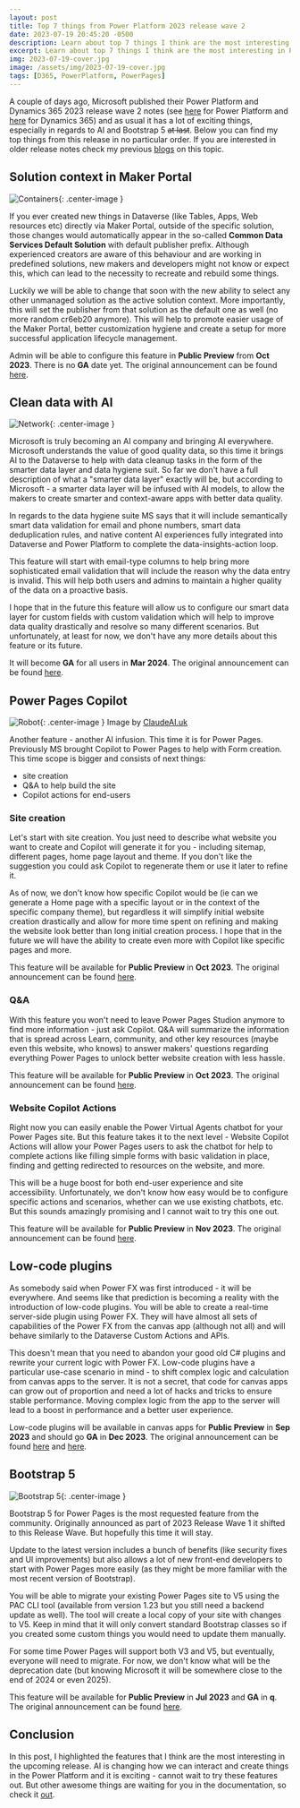```yaml
---
layout: post
title: Top 7 things from Power Platform 2023 release wave 2
date: 2023-07-19 20:45:20 -0500
description: Learn about top 7 things I think are the most interesting in Power Platform 2023 release wave 2
excerpt: Learn about top 7 things I think are the most interesting in Power Platform 2023 release wave 2
img: 2023-07-19-cover.jpg
image: /assets/img/2023-07-19-cover.jpg
tags: [D365, PowerPlatform, PowerPages]
---
```


A couple of days ago, Microsoft published their Power Platform and Dynamics 365 2023 release wave 2 notes (see [here](https://learn.microsoft.com/en-us/power-platform/release-plan/2023wave2/) for Power Platform and [here](https://learn.microsoft.com/en-us/dynamics365/release-plan/2023wave2/) for Dynamics 365) and as usual it has a lot of exciting things, especially in regards to AI and Bootstrap 5 ~~at last~~. Below you can find my top things from this release in no particular order. If you are interested in older release notes check my previous [blogs](https://www.dancingwithcrm.com/top-things-from-2023-release-1/) on this topic.

## Solution context in Maker Portal

![Containers]({{site.baseurl}}/assets/img/2023-07-19-container.jpg){: .center-image }

If you ever created new things in Dataverse (like Tables, Apps, Web resources etc) directly via Maker Portal, outside of the specific solution, those changes would automatically appear in the so-called **Common Data Services Default Solution** with default publisher prefix. Although experienced creators are aware of this behaviour and are working in predefined solutions, new makers and developers might not know or expect this, which can lead to the necessity to recreate and rebuild some things.

Luckily we will be able to change that soon with the new ability to select any other unmanaged solution as the active solution context. More importantly, this will set the publisher from that solution as the default one as well (no more random cr6eb20 anymore). This will help to promote easier usage of the Maker Portal, better customization hygiene and create a setup for more successful application lifecycle management.

Admin will be able to configure this feature in **Public Preview** from **Oct 2023**. There is no **GA** date yet. The original announcement can be found [here](https://learn.microsoft.com/en-us/power-platform/release-plan/2023wave2/power-apps/makers-set-solution-context-customizations-outside-solution-explorer).

## Clean data with AI

![Network]({{site.baseurl}}/assets/img/2023-07-19-network.jpg){: .center-image }

Microsoft is truly becoming an AI company and bringing AI everywhere. Microsoft understands the value of good quality data, so this time it brings AI to the Dataverse to help with data cleanup tasks in the form of the smarter data layer and data hygiene suit. So far we don't have a full description of what a "smarter data layer" exactly will be, but according to Microsoft - a smarter data layer will be infused with AI models, to allow the makers to create smarter and context-aware apps with better data quality.

In regards to the data hygiene suite MS says that it will include semantically smart data validation for email and phone numbers, smart data deduplication rules, and native content AI experiences fully integrated into Dataverse and Power Platform to complete the data-insights-action loop.

This feature will start with email-type columns to help bring more sophisticated email validation that will include the reason why the data entry is invalid. This will help both users and admins to maintain a higher quality of the data on a proactive basis.

I hope that in the future this feature will allow us to configure our smart data layer for custom fields with custom validation which will help to improve data quality drastically and resolve so many different scenarios. But unfortunately, at least for now, we don't have any more details about this feature or its future.

It will become **GA** for all users in **Mar 2024**. The original announcement can be found [here](https://learn.microsoft.com/en-us/power-platform/release-plan/2023wave2/data-platform/accelerate-value-clean-data).

## Power Pages Copilot

![Robot]({{site.baseurl}}/assets/img/2023-07-19-robot.jpg){: .center-image }
Image by [ClaudeAI.uk](https://claudeai.uk/) 

Another feature - another AI infusion. This time it is for Power Pages. Previously MS brought Copilot to Power Pages to help with Form creation. This time scope is bigger and consists of next things:

- site creation
- Q&A to help build the site
- Copilot actions for end-users

### Site creation

Let's start with site creation. You just need to describe what website you want to create and Copilot will generate it for you - including sitemap, different pages, home page layout and theme. If you don't like the suggestion you could ask Copilot to regenerate them or use it later to refine it.

As of now, we don't know how specific Copilot would be (ie can we generate a Home page with a specific layout or in the context of the specific company theme), but regardless it will simplify initial website creation drastically and allow for more time spent on refining and making the website look better than long initial creation process. I hope that in the future we will have the ability to create even more with Copilot like specific pages and more.

This feature will be available for **Public Preview** in **Oct 2023**. The original announcement can be found [here](https://learn.microsoft.com/en-us/power-platform/release-plan/2023wave2/power-pages/use-copilot-create-website).

### Q&A

With this feature you won't need to leave Power Pages Studion anymore to find more information - just ask Copilot. Q&A will summarize the information that is spread across Learn, community, and other key resources (maybe even this website, who knows) to answer makers' questions regarding everything Power Pages to unlock better website creation with less hassle.

This feature will be available for **Public Preview** in **Oct 2023**. The original announcement can be found [here](https://learn.microsoft.com/en-us/power-platform/release-plan/2023wave2/power-pages/use-copilot-get-answers-questions).

### Website Copilot Actions

Right now you can easily enable the Power Virtual Agents chatbot for your Power Pages site. But this feature takes it to the next level - Website Copilot Actions will allow your Power Pages users to ask the chatbot for help to complete actions like filling simple forms with basic validation in place, finding and getting redirected to resources on the website, and more.

This will be a huge boost for both end-user experience and site accessibility. Unfortunately, we don't know how easy would be to configure specific actions and scenarios, whether can we use existing chatbots, etc. But this sounds amazingly promising and I cannot wait to try this one out.

This feature will be available for **Public Preview** in **Nov 2023**. The original announcement can be found [here](https://learn.microsoft.com/en-us/power-platform/release-plan/2023wave2/power-pages/enable-website-copilot-actions-userss).

## Low-code plugins

As somebody said when Power FX was first introduced - it will be everywhere. And seems like that prediction is becoming a reality with the introduction of low-code plugins. You will be able to create a real-time server-side plugin using Power FX. They will have almost all sets of capabilities of the Power FX from the canvas app (although not all) and will behave similarly to the Dataverse Custom Actions and APIs.

This doesn't mean that you need to abandon your good old C# plugins and rewrite your current logic with Power FX. Low-code plugins have a particular use-case scenario in mind - to shift complex logic and calculation from canvas apps to the server. It is not a secret, that code for canvas apps can grow out of proportion and need a lot of hacks and tricks to ensure stable performance. Moving complex logic from the app to the server will lead to a boost in performance and a better user experience.

Low-code plugins will be available in canvas apps for **Public Preview** in **Sep 2023** and should go **GA** in **Dec 2023**. The original announcement can be found [here](https://learn.microsoft.com/en-us/power-platform/release-plan/2023wave2/data-platform/build-canvas-app-low-code-plugins-better-experiences) and [here](https://learn.microsoft.com/en-us/power-platform/release-plan/2023wave2/data-platform/build-own-business-logic-using-dataverse-low-code-plugins).

## Bootstrap 5

![Bootstrap 5]({{site.baseurl}}/assets/img/2023-01-25-bootstrap5.png){: .center-image }

Bootstrap 5 for Power Pages is the most requested feature from the community. Originally announced as part of 2023 Release Wave 1 it shifted to this Release Wave. But hopefully this time it will stay.

Update to the latest version includes a bunch of benefits (like security fixes and UI improvements) but also allows a lot of new front-end developers to start with Power Pages more easily (as they might be more familiar with the most recent version of Bootstrap).

You will be able to migrate your existing Power Pages site to V5 using the PAC CLI tool (available from version 1.23 but you still need a backend update as well). The tool will create a local copy of your site with changes to V5. Keep in mind that it will only convert standard Bootstrap classes so if you created some custom things you would need to update them manually.

For some time Power Pages will support both V3 and V5, but eventually, everyone will need to migrate. For now, we don't know what will be the deprecation date (but knowing Microsoft it will be somewhere close to the end of 2024 or even 2025).

This feature will be available for **Public Preview** in **Jul 2023** and **GA** in **q**. The original announcement can be found [here](https://learn.microsoft.com/en-us/power-platform/release-plan/2023wave2/power-pages/enable-website-copilot-actions-userss).

## Conclusion

In this post, I highlighted the features that I think are the most interesting in the upcoming release. AI is changing how we can interact and create things in the Power Platform and it is exciting - cannot wait to try these features out. But other awesome things are waiting for you in the documentation, so check it [out](https://learn.microsoft.com/en-us/power-platform/release-plan/2023wave2/).
